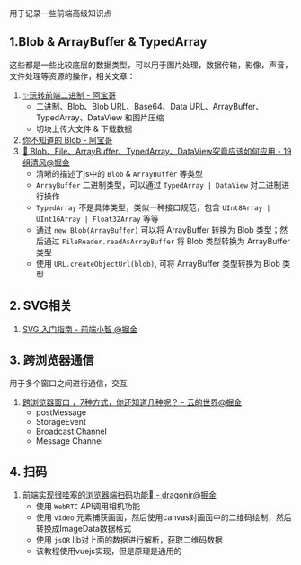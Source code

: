 用于记录一些前端高级知识点

## 1.Blob & ArrayBuffer & TypedArray

这些都是一些比较底层的数据类型，可以用于图片处理，数据传输，影像，声音，文件处理等资源的操作，相关文章：

1. [✨玩转前端二进制 - 阿宝哥](https://juejin.im/post/6846687590783909902)
   - 二进制、Blob、Blob URL、Base64、Data URL、ArrayBuffer、TypedArray、DataView 和图片压缩
   - 切块上传大文件 & 下载数据
2. [你不知道的 Blob - 阿宝哥](https://juejin.im/post/6844904178725158926)
3. [🚀 Blob、File、ArrayBuffer、TypedArray、DataView究竟应该如何应用 - 19组清风@掘金](https://juejin.cn/post/7093908575935807502)
   - 清晰的描述了js中的 `Blob` & `ArrayBuffer` 等类型
   - `ArrayBuffer` 二进制类型，可以通过 `TypedArray | DataView` 对二进制进行操作
   - `TypedArray` 不是具体类型，类似一种接口规范，包含 `UInt8Array | UInt16Array | Float32Array` 等等
   - 通过 `new Blob(ArrayBuffer)` 可以将 ArrayBuffer 转换为 Blob 类型；然后通过 `FileReader.readAsArrayBuffer` 将 Blob 类型转换为 ArrayBuffer 类型
   - 使用 `URL.createObjectUrl(blob)`, 可将 ArrayBuffer 类型转换为 Blob 类型



## 2. SVG相关

1. [SVG 入门指南 - 前端小智 @掘金](https://juejin.cn/post/6844904017273815048)



## 3. 跨浏览器通信

用于多个窗口之间进行通信，交互

1. [跨浏览器窗口 ，7种方式，你还知道几种呢？ - 云的世界@掘金](https://juejin.cn/post/7002012595200720927)
   - postMessage
   - StorageEvent
   - Broadcast Channel
   - Message Channel



## 4. 扫码

1. [前端实现很哇塞的浏览器端扫码功能🌟 - dragonir@掘金](https://juejin.cn/post/7018722520345870350)
   - 使用 `WebRTC` API调用相机功能
   - 使用 `video` 元素捕获画面，然后使用canvas对画面中的二维码绘制，然后转换成ImageData数据格式
   - 使用 `jsQR` lib对上面的数据进行解析，获取二维码数据
   - 该教程使用vuejs实现，但是原理是通用的
